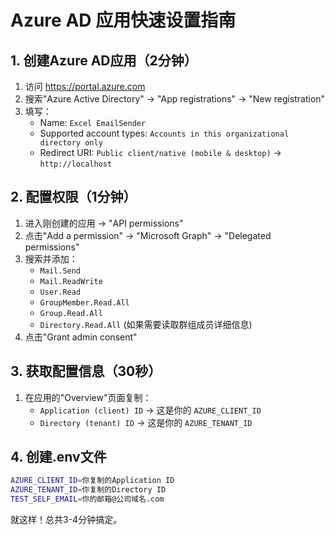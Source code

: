 # Azure AD 应用快速设置指南

## 1. 创建Azure AD应用（2分钟）
1. 访问 https://portal.azure.com
2. 搜索"Azure Active Directory" → "App registrations" → "New registration"
3. 填写：
   - Name: `Excel EmailSender`
   - Supported account types: `Accounts in this organizational directory only`
   - Redirect URI: `Public client/native (mobile & desktop)` → `http://localhost`

## 2. 配置权限（1分钟）
1. 进入刚创建的应用 → "API permissions"
2. 点击"Add a permission" → "Microsoft Graph" → "Delegated permissions"
3. 搜索并添加：
   - `Mail.Send`
   - `Mail.ReadWrite` 
   - `User.Read`
   - `GroupMember.Read.All`
   - `Group.Read.All`
   - `Directory.Read.All` (如果需要读取群组成员详细信息)
4. 点击"Grant admin consent"

## 3. 获取配置信息（30秒）
1. 在应用的"Overview"页面复制：
   - `Application (client) ID` → 这是你的 `AZURE_CLIENT_ID`
   - `Directory (tenant) ID` → 这是你的 `AZURE_TENANT_ID`

## 4. 创建.env文件
```bash
AZURE_CLIENT_ID=你复制的Application ID
AZURE_TENANT_ID=你复制的Directory ID
TEST_SELF_EMAIL=你的邮箱@公司域名.com
```

就这样！总共3-4分钟搞定。